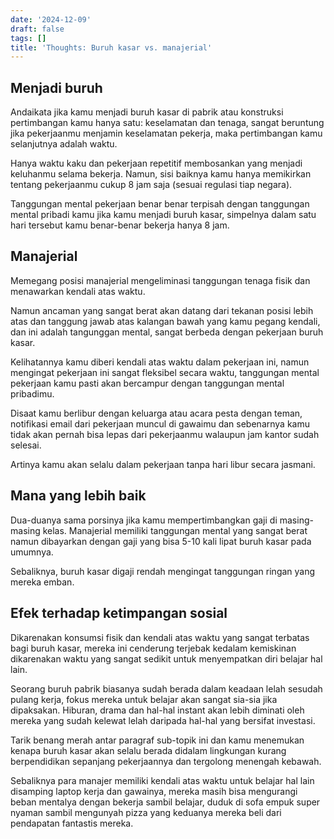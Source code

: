 ```yaml
---
date: '2024-12-09'
draft: false
tags: []
title: 'Thoughts: Buruh kasar vs. manajerial'
---
```


## Menjadi buruh

Andaikata jika kamu menjadi buruh kasar di pabrik atau konstruksi pertimbangan kamu hanya satu: keselamatan dan tenaga, sangat beruntung jika pekerjaanmu menjamin keselamatan pekerja, maka pertimbangan kamu selanjutnya adalah waktu.

Hanya waktu kaku dan pekerjaan repetitif membosankan yang menjadi keluhanmu selama bekerja. Namun, sisi baiknya kamu hanya memikirkan tentang pekerjaanmu cukup 8 jam saja (sesuai regulasi tiap negara).

Tanggungan mental pekerjaan benar benar terpisah dengan tanggungan mental pribadi kamu jika kamu menjadi buruh kasar, simpelnya dalam satu hari tersebut kamu benar-benar bekerja hanya 8 jam.

## Manajerial

Memegang posisi manajerial mengeliminasi tanggungan tenaga fisik dan menawarkan kendali atas waktu.

Namun ancaman yang sangat berat akan datang dari tekanan posisi lebih atas dan tanggung jawab atas kalangan bawah yang kamu pegang kendali, dan ini adalah tangunggan mental, sangat berbeda dengan pekerjaan buruh kasar.

Kelihatannya kamu diberi kendali atas waktu dalam pekerjaan ini, namun mengingat pekerjaan ini sangat fleksibel secara waktu, tanggungan mental pekerjaan kamu pasti akan bercampur dengan tanggungan mental pribadimu.

Disaat kamu berlibur dengan keluarga atau acara pesta dengan teman, notifikasi email dari pekerjaan muncul di gawaimu dan sebenarnya kamu tidak akan pernah bisa lepas dari pekerjaanmu walaupun jam kantor sudah selesai.

Artinya kamu akan selalu dalam pekerjaan tanpa hari libur secara jasmani.

## Mana yang lebih baik

Dua-duanya sama porsinya jika kamu mempertimbangkan gaji di masing-masing kelas. Manajerial memiliki tanggungan mental yang sangat berat namun dibayarkan dengan gaji yang bisa 5-10 kali lipat buruh kasar pada umumnya.

Sebaliknya, buruh kasar digaji rendah mengingat tanggungan ringan yang mereka emban.

## Efek terhadap ketimpangan sosial

Dikarenakan konsumsi fisik dan kendali atas waktu yang sangat terbatas bagi buruh kasar, mereka ini cenderung terjebak kedalam kemiskinan dikarenakan waktu yang sangat sedikit untuk menyempatkan diri belajar hal lain.

Seorang buruh pabrik biasanya sudah berada dalam keadaan lelah sesudah pulang kerja, fokus mereka untuk belajar akan sangat sia-sia jika dipaksakan. Hiburan, drama dan hal-hal instant akan lebih diminati oleh mereka yang sudah kelewat lelah daripada hal-hal yang bersifat investasi.

Tarik benang merah antar paragraf sub-topik ini dan kamu menemukan kenapa buruh kasar akan selalu berada didalam lingkungan kurang berpendidikan sepanjang pekerjaannya dan tergolong menengah kebawah.

Sebaliknya para manajer memiliki kendali atas waktu untuk belajar hal lain disamping laptop kerja dan gawainya, mereka masih bisa mengurangi beban mentalya dengan bekerja sambil belajar, duduk di sofa empuk super nyaman sambil mengunyah pizza yang keduanya mereka beli dari pendapatan fantastis mereka.